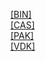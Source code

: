 [[BIN]]([BIN]/index.html)<br>
[[CAS]]([CAS]/index.html)<br>
[[PAK]]([PAK]/index.html)<br>
[[VDK]]([VDK]/index.html)<br>
